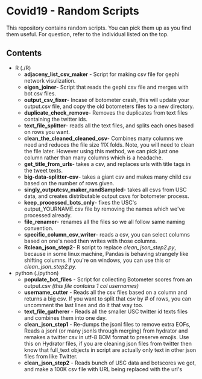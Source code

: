 # Covid19 - Random Scripts

This repository contains random scripts. You can pick them up as you find them useful. For question, refer to the individual listed on the top.            

## Contents
* R (./R)
	* **adjaceny_list_csv_maker** - Script for making csv file for gephi network visulization.        
	* **eigen_joiner**- Script that reads the gephi csv file and merges with bot csv files.         
	* **output_csv_fixer**- Incase of botometer crash, this will update your output.csv file, and copy the old botometers files to a new  			      directory.      
	* **duplicate_check_remove**- Removes the duplicates from text files containing the twitter ids.    
	* **text_file_splitter**- reads all the text files, and splits each ones based on rows you want.       
	* **clean_the_cleaned_cleaned_csv**- Combines many columns we need and reduces the file size 11X folds. Note, you will need to clean the file later. However using this method, we can pick just one column rather than many columns which is a headache.
	* **get_title_from_urls**- takes a csv, and replaces urls with title tags in the tweet texts.        
	* **big-data-splitter-csv**- takes a giant csv and makes many child csv based on the number of rows given.       
	* **singly_outputcsv_maker_randSampled**- takes all csvs from USC data, and creates distributable output csvs for botometer process.      
	* **keep_processed_bots_only**- fixes the USC's output_YOURNAME.csv file by removing the names which we've processed already.    
	* **file_renamer**- renames all the files so we all follow same naming convention.      
	* **specific_column_csv_writer**- reads a csv, you can select columns based on one's need then writes with those columns.
	* **Rclean_json_step2**- R script to replace *clean_json_step2.py*, because in some linux machine, Pandas is behaving strangely like shifting columns. If you're on windows, you can use this or *clean_json_step2.py.*
* python (./python)
	* **populate_bot_files** - Script for collecting Botometer scores from an output.csv *(this file contains 1 col usernames)*       
	* **username_cutter** - Reads all the csv files based on a column and returns a big csv. If you want to split that csv
			    by # of rows, you can uncomment the last lines and do it that way too.  
	* **text_file_gatherer** - Reads all the smaller USC twitter id texts files and combines them into one day.    
	* **clean_json_step1** - Re-dumps the jsonl files to remove extra EOFs, Reads a jsonl (or many jsonls through merging) from hydrator and remakes a twitter csv in utf-8 BOM format to preserve emojis. Use this on Hydrator files, if you are cleaning json files from twitter then know that full_text objects in script are actually only text in other json files from like Twitter.        
	* **clean_json_step2** - Reads bunch of USC data and botscores we got, and make a 100K csv file with URL being replaced with the url's <title> tag.        
	* **re_make_jsonl** - only works on jsonlines files. Remove all extra EOF from the files, and formats so every line has '\n' delimiter. 
